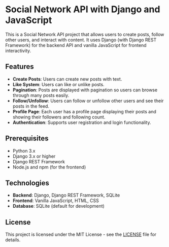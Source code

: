 # Social Network API with Django and JavaScript

This is a Social Network API project that allows users to create posts, follow other users, and interact with content. It uses Django (with Django REST Framework) for the backend API and vanilla JavaScript for frontend interactivity.

## Features

- **Create Posts**: Users can create new posts with text.
- **Like System**: Users can like or unlike posts.
- **Pagination**: Posts are displayed with pagination so users can browse through many posts easily.
- **Follow/Unfollow**: Users can follow or unfollow other users and see their posts in the feed.
- **Profile Page**: Each user has a profile page displaying their posts and showing their followers and following count.
- **Authentication**: Supports user registration and login functionality.

## Prerequisites

- Python 3.x
- Django 3.x or higher
- Django REST Framework
- Node.js and npm (for the frontend)


## Technologies

- **Backend**: Django, Django REST Framework, SQLite
- **Frontend**: Vanilla JavaScript, HTML, CSS
- **Database**: SQLite (default for development)

## License

This project is licensed under the MIT License - see the [LICENSE](LICENSE) file for details.
